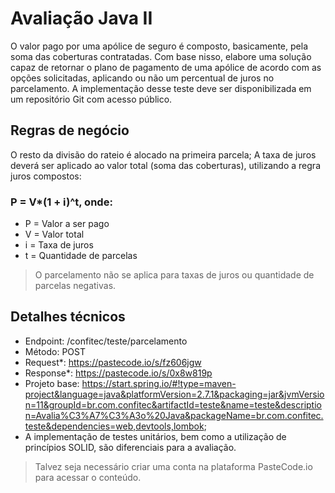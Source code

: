 # Avaliação Java II
O valor pago por uma apólice de seguro é composto, basicamente, pela soma das coberturas contratadas. Com base nisso, elabore uma solução capaz de retornar o plano de pagamento de uma apólice de acordo com as opções solicitadas, aplicando ou não um percentual de juros no parcelamento.
A implementação desse teste deve ser disponibilizada em um repositório Git com acesso público.

## Regras de negócio
O resto da divisão do rateio é alocado na primeira parcela;
A taxa de juros deverá ser aplicado ao valor total (soma das coberturas), utilizando a regra juros compostos:
### P = V*(1 + i)^t, onde:
- P = Valor a ser pago 
- V = Valor total
- i = Taxa de juros
- t = Quantidade de parcelas
> O parcelamento não se aplica para taxas de juros ou quantidade de parcelas negativas.

## Detalhes técnicos
- Endpoint: /confitec/teste/parcelamento
- Método: POST
- Request*: https://pastecode.io/s/fz606jgw
- Response*: https://pastecode.io/s/0x8w819p
- Projeto base: https://start.spring.io/#!type=maven-project&language=java&platformVersion=2.7.1&packaging=jar&jvmVersion=11&groupId=br.com.confitec&artifactId=teste&name=teste&description=Avalia%C3%A7%C3%A3o%20Java&packageName=br.com.confitec.teste&dependencies=web,devtools,lombok;
- A implementação de testes unitários, bem como a utilização de princípios SOLID, são diferenciais para a avaliação.
> Talvez seja necessário criar uma conta na plataforma PasteCode.io para acessar o conteúdo.

